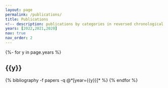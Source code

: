 ```yaml
---
layout: page
permalink: /publications/
title: Publications
<!-- description: publications by categories in reversed chronological order. generated by jekyll-scholar. -->
years: [2022,2021,2020]
nav: true
nav_order: 2
---
```

<!-- _pages/publications.md -->
<div class="publications">

{%- for y in page.years %}
  <h2 class="year">{{y}}</h2>
  {% bibliography -f papers -q @*[year={{y}}]* %}
{% endfor %}

</div>
